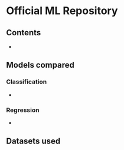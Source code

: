 # Official ML Repository
## Contents
-

## Models compared
### Classification
-
### Regression
-

## Datasets used

[1]: placeholder "atharvaingale"
[2]: https://www.kaggle.com/datasets/sanchitagholap/crop-and-fertilizer-dataset-for-westernmaharashtra "Crop and Fertilizer Dataset for WesternMaharashtra"
